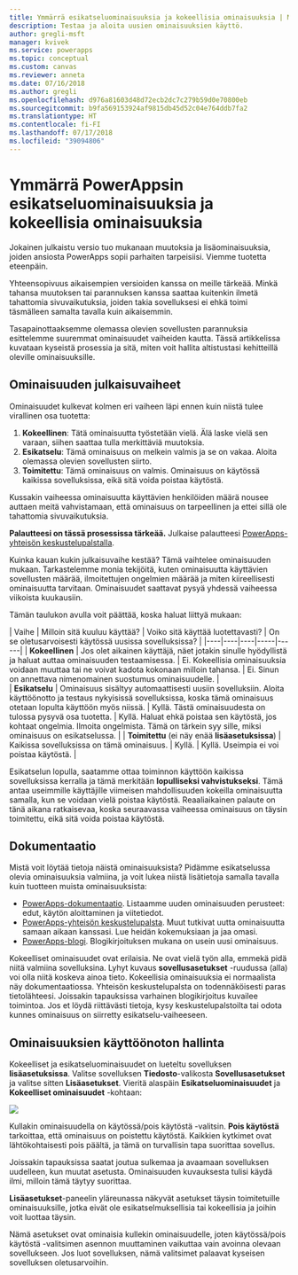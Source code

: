 ```yaml
---
title: Ymmärrä esikatseluominaisuuksia ja kokeellisia ominaisuuksia | Microsoft Docs
description: Testaa ja aloita uusien ominaisuuksien käyttö.
author: gregli-msft
manager: kvivek
ms.service: powerapps
ms.topic: conceptual
ms.custom: canvas
ms.reviewer: anneta
ms.date: 07/16/2018
ms.author: gregli
ms.openlocfilehash: d976a81603d48d72ecb2dc7c279b59d0e70800eb
ms.sourcegitcommit: b9fa569153924af9815db45d52c04e764ddb7fa2
ms.translationtype: HT
ms.contentlocale: fi-FI
ms.lasthandoff: 07/17/2018
ms.locfileid: "39094806"
---
```

# <a name="understand-experimental-and-preview-features-in-powerapps"></a>Ymmärrä PowerAppsin esikatseluominaisuuksia ja kokeellisia ominaisuuksia

Jokainen julkaistu versio tuo mukanaan muutoksia ja lisäominaisuuksia, joiden ansiosta PowerApps sopii parhaiten tarpeisiisi. Viemme tuotetta eteenpäin.  

Yhteensopivuus aikaisempien versioiden kanssa on meille tärkeää. Minkä tahansa muutoksen tai parannuksen kanssa saattaa kuitenkin ilmetä tahattomia sivuvaikutuksia, joiden takia sovelluksesi ei ehkä toimi täsmälleen samalta tavalla kuin aikaisemmin.

Tasapainottaaksemme olemassa olevien sovellusten parannuksia esittelemme suuremmat ominaisuudet vaiheiden kautta. Tässä artikkelissa kuvataan kyseistä prosessia ja sitä, miten voit hallita altistustasi kehitteillä oleville ominaisuuksille.

## <a name="feature-roll-out-stages"></a>Ominaisuuden julkaisuvaiheet

Ominaisuudet kulkevat kolmen eri vaiheen läpi ennen kuin niistä tulee virallinen osa tuotetta:

1. **Kokeellinen**: Tätä ominaisuutta työstetään vielä. Älä laske vielä sen varaan, siihen saattaa tulla merkittäviä muutoksia.
1. **Esikatselu**: Tämä ominaisuus on melkein valmis ja se on vakaa. Aloita olemassa olevien sovellusten siirto.
1. **Toimitettu**: Tämä ominaisuus on valmis. Ominaisuus on käytössä kaikissa sovelluksissa, eikä sitä voida poistaa käytöstä.

Kussakin vaiheessa ominaisuutta käyttävien henkilöiden määrä nousee auttaen meitä vahvistamaan, että ominaisuus on tarpeellinen ja ettei sillä ole tahattomia sivuvaikutuksia.

**Palautteesi on tässä prosessissa tärkeää.**  Julkaise palautteesi [PowerApps-yhteisön keskustelupalstalla](https://powerusers.microsoft.com/t5/PowerApps-Community/ct-p/PowerApps1).

Kuinka kauan kukin julkaisuvaihe kestää? Tämä vaihtelee ominaisuuden mukaan. Tarkastelemme monia tekijöitä, kuten ominaisuutta käyttävien sovellusten määrää, ilmoitettujen ongelmien määrää ja miten kiireellisesti ominaisuutta tarvitaan. Ominaisuudet saattavat pysyä yhdessä vaiheessa viikoista kuukausiin.

Tämän taulukon avulla voit päättää, koska haluat liittyä mukaan: 

| Vaihe | Milloin sitä kuuluu käyttää? | Voiko sitä käyttää luotettavasti? | On se oletusarvoisesti käytössä uusissa sovelluksissa? | 
|----|----|----|-----|------|
| **Kokeellinen** | Jos olet aikainen käyttäjä, näet jotakin sinulle hyödyllistä ja haluat auttaa ominaisuuden testaamisessa. | Ei.  Kokeellisia ominaisuuksia voidaan muuttaa tai ne voivat kadota kokonaan milloin tahansa. | Ei. Sinun on annettava nimenomainen suostumus ominaisuudelle.  |  
| **Esikatselu** | Ominaisuus sisältyy automaattisesti uusiin sovelluksiin.  Aloita käyttöönotto ja testaus nykyisissä sovelluksissa, koska tämä ominaisuus otetaan lopulta käyttöön myös niissä. | Kyllä. Tästä ominaisuudesta on tulossa pysyvä osa tuotetta.  | Kyllä. Haluat ehkä poistaa sen käytöstä, jos kohtaat ongelmia.  Ilmoita ongelmista. Tämä on tärkein syy sille, miksi ominaisuus on esikatselussa. | 
| **Toimitettu** (ei näy enää **lisäasetuksissa**) | Kaikissa sovelluksissa on tämä ominaisuus. | Kyllä. | Kyllä.  Useimpia ei voi poistaa käytöstä.  |  

Esikatselun lopulla, saatamme ottaa toiminnon käyttöön kaikissa sovelluksissa kerralla ja tämä merkitään **lopulliseksi vahvistukseksi**.  Tämä antaa useimmille käyttäjille viimeisen mahdollisuuden kokeilla ominaisuutta samalla, kun se voidaan vielä poistaa käytöstä. Reaaliaikainen palaute on tänä aikana ratkaisevaa, koska seuraavassa vaiheessa ominaisuus on täysin toimitettu, eikä sitä voida poistaa käytöstä.  

## <a name="documentation"></a>Dokumentaatio

Mistä voit löytää tietoja näistä ominaisuuksista?  Pidämme esikatselussa olevia ominaisuuksia valmiina, ja voit lukea niistä lisätietoja samalla tavalla kuin tuotteen muista ominaisuuksista: 
- [PowerApps-dokumentaatio](https://docs.microsoft.com/en-us/powerapps/maker/canvas-apps/getting-started). Listaamme uuden ominaisuuden perusteet: edut, käytön aloittaminen ja viitetiedot.
- [PowerApps-yhteisön keskustelupalsta](https://powerusers.microsoft.com/t5/PowerApps-Community/ct-p/PowerApps1).  Muut tutkivat uutta ominaisuutta samaan aikaan kanssasi. Lue heidän kokemuksiaan ja jaa omasi.
- [PowerApps-blogi](https://powerapps.microsoft.com/en-us/blog/).  Blogikirjoituksen mukana on usein uusi ominaisuus.

Kokeelliset ominaisuudet ovat erilaisia.  Ne ovat vielä työn alla, emmekä pidä niitä valmiina sovelluksina. Lyhyt kuvaus **sovellusasetukset** -ruudussa (alla) voi olla niitä koskeva ainoa tieto. Kokeellisia ominaisuuksia ei normaalista näy dokumentaatiossa. Yhteisön keskustelupalsta on todennäköisesti paras tietolähteesi.  Joissakin tapauksissa varhainen blogikirjoitus kuvailee toimintoa.  Jos et löydä riittävästi tietoja, kysy keskustelupalstoilta tai odota kunnes ominaisuus on siirretty esikatselu-vaiheeseen.

## <a name="controlling-which-features-are-enabled"></a>Ominaisuuksien käyttöönoton hallinta

Kokeelliset ja esikatseluominaisuudet on lueteltu sovelluksen **lisäasetuksissa**.  Valitse sovelluksen **Tiedosto**-valikosta **Sovellusasetukset** ja valitse sitten **Lisäasetukset**. Vieritä alaspäin **Esikatseluominaisuudet** ja **Kokeelliset ominaisuudet** -kohtaan:

![](media/working-with-experimental/advanced-settings.png)

Kullakin ominaisuudella on käytössä/pois käytöstä -valitsin.  **Pois käytöstä** tarkoittaa, että ominaisuus on poistettu käytöstä.  Kaikkien kytkimet ovat lähtökohtaisesti pois päältä, ja tämä on turvallisin tapa suorittaa sovellus.

Joissakin tapauksissa saatat joutua sulkemaa ja avaamaan sovelluksen uudelleen, kun muutat asetusta.  Ominaisuuden kuvauksesta tulisi käydä ilmi, milloin tämä täytyy suorittaa.

**Lisäasetukset**-paneelin yläreunassa näkyvät asetukset täysin toimitetuille ominaisuuksille, jotka eivät ole esikatselmuksellisia tai kokeellisia ja joihin voit luottaa täysin. 

Nämä asetukset ovat ominaisia kullekin ominaisuudelle, joten käytössä/pois käytöstä -valitsimen asennon muuttaminen vaikuttaa vain avoinna olevaan sovellukseen. Jos luot sovelluksen, nämä valitsimet palaavat kyseisen sovelluksen oletusarvoihin.
